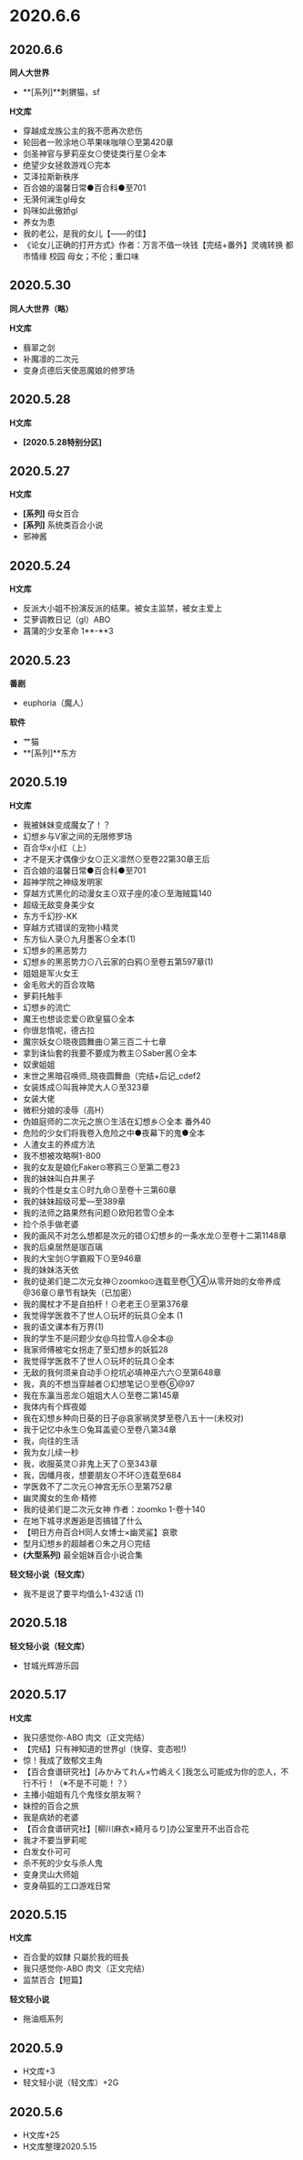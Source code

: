 # 2020.6.6

## 2020.6.6

**同人大世界**

* **\[系列\]**刺猬猫，sf

**H文库**

* 穿越成龙族公主的我不愿再次悲伤
* 轮回者一败涂地⊙苹果味咖啡⊙至第420章
* 剑圣神官与萝莉巫女⊙使徒类行星⊙全本
* 绝望少女拯救游戏⊙完本
* 艾泽拉斯新秩序
* 百合娘的温馨日常●百合科●至701
* 无漪何澜生gl母女
* 妈咪如此傲娇gl
* 养女为患
* 我的老公，是我的女儿【——的佳】
* 《论女儿正确的打开方式》作者：万言不值一块钱【完结+番外】灵魂转换 都市情缘 校园 母女；不伦；重口味

## 2020.5.30

**同人大世界（略）**

**H文库**

* 翡翠之剑
* 补魔凛的二次元
* 变身贞德后天使恶魔娘的修罗场

## 2020.5.28

**H文库**

* **\[2020.5.28特别分区\]** 

## 2020.5.27

**H文库**

* **\[系列\]** 母女百合
* **\[系列\]** 系统类百合小说
* 邪神酱

## 2020.5.24

**H文库**

* 反派大小姐不扮演反派的结果。被女主监禁，被女主爱上
* 艾萝调教日记（gl）ABO
* 菖蒲的少女革命 1**-**3

## 2020.5.23

**番剧**

* euphoria（魔人）

**软件**

* 艹猫
* **\[系列\]**东方

## 2020.5.19

**H文库**

* 我被妹妹变成魔女了！？
* 幻想乡与V家之间的无限修罗场
* 百合华x小红（上）
* 才不是天才偶像少女⊙正义凛然⊙至卷22第30章王后
* 百合娘的温馨日常●百合科●至701
* 超神学院之神级发明家
* 穿越方式黑化的动漫女主⊙双子座的凌⊙至海贼篇140
* 超级无敌变身美少女
* 东方千幻抄-KK
* 穿越方式错误的宠物小精灵
* 东方仙人录⊙九月墨客⊙全本\(1\)
* 幻想乡的黑恶势力
* 幻想乡的黑恶势力⊙八云家的白鸦⊙至卷五第597章\(1\)
* 姐姐是军火女王
* 金毛败犬的百合攻略
* 萝莉托触手
* 幻想乡的流亡
* 魔王也想谈恋爱⊙欧皇猫⊙全本
* 你很怠惰呢，德古拉
* 魔宗妖女⊙晓夜圆舞曲⊙第三百二十七章
* 拿到诛仙套的我要不要成为教主⊙Saber酱⊙全本
* 奴隶姐姐
* 末世之黑暗召唤师\_晓夜圆舞曲（完结+后记\_cdef2
* 女装炼成⊙叫我神灵大人⊙至323章
* 女装大佬
* 微积分娘的凌辱（高H）
* 伪娘庭师的二次元之旅⊙生活在幻想乡⊙全本 番外40
* 危险的少女们将我卷入危险之中●夜幕下的鬼●全本
* 人渣女主的养成方法
* 我不想被攻略啊1-800
* 我的女友是娘化Faker⊙寒鸦三⊙至第二卷23
* 我的妹妹叫白井黑子
* 我的个性是女主⊙时九命⊙至卷十三第60章
* 我的妹妹超级可爱—至389章
* 我的法师之路果然有问题⊙欧阳若雪⊙全本
* 捡个杀手做老婆
* 我的画风不对怎么想都是次元的错⊙幻想乡的一条水龙⊙至卷十二第1148章
* 我的后桌居然是珈百璃
* 我的大宝剑⊙学霸殿下⊙至946章
* 我的妹妹洛天依
* 我的徒弟们是二次元女神⊙zoomko⊙连载至卷①④从零开始的女帝养成@36章⊙章节有缺失（已加密）
* 我的魔杖才不是自拍杆！⊙老老王⊙至第376章
* 我觉得学医救不了世人⊙玩坏的玩具⊙全本 \(1
* 我的语文课本有万界\(1\)
* 我的学生不是问题少女@乌拉雪人@全本@
* 我家师傅被宅女拐走了至幻想乡的妖狐28
* 我觉得学医救不了世人⊙玩坏的玩具⊙全本
* 无敌的我何须亲自动手⊙挖坑必填神巫六六⊙至第648章
* 我，真的不想当穿越者⊙幻想笔记⊙至卷⑥@97
* 我在东瀛当恶龙⊙姐姐大人⊙至卷二第145章
* 我体内有个辉夜姬
* 我在幻想乡种向日葵的日子@哀家祸灵梦至卷八五十一\(未校对\)
* 我于记忆中永生⊙兔耳盖瓷⊙至卷八第34章
* 我，向往的生活
* 我为女儿续一秒
* 我，收服英灵⊙非鬼上天了⊙至343章
* 我，因幡月夜，想要朋友⊙不坏⊙连载至684
* 学医救不了二次元⊙神宫无乐⊙至第752章
* 幽灵魔女的生命·精修
* 我的徒弟们是二次元女神 作者：zoomko 1-卷十140
* 在地下城寻求邂逅是否搞错了什么
* 【明日方舟百合H同人女博士×幽灵鲨】哀歌
* 型月幻想乡的超越者⊙朱之月⊙完结
* **\(大型系列\)**   最全姐妹百合小说合集

**轻文轻小说（轻文库）**

* 我不是说了要平均值么1-432话 \(1\)

## 2020.5.18

**轻文轻小说（轻文库）**

* 甘城光辉游乐园

## 2020.5.17

**H文库**

* 我只感觉你-ABO 肉文（正文完结）
* 【完结】只有神知道的世界gl（快穿、变态啦!\)
* 惊！我成了致郁文主角
* 【百合食谱研究社】\[みかみてれん×竹嶋えく\]我怎么可能成为你的恋人，不行不行！（※不是不可能！？）
* 主播小姐姐有几个鬼怪女朋友啊？
* 妹控的百合之旅
* 我是病娇的老婆
* 【百合食谱研究社】\[柳川麻衣×綺月るり\]办公室里开不出百合花
* 我才不要当萝莉呢
* 白发女仆可可
* 杀不死的少女与杀人鬼
* 变身灵山大师姐
* 变身萌狐的工口游戏日常

## 2020.5.15

**H文库**

* 百合愛的奴隸 只屬於我的班長
* 我只感觉你-ABO 肉文（正文完结）
* 监禁百合【短篇】

**轻文轻小说**

* 拖油瓶系列

## 2020.5.9

* H文库+3
* 轻文轻小说（轻文库）+2G

## 2020.5.6

* H文库+25
* H文库整理2020.5.15

